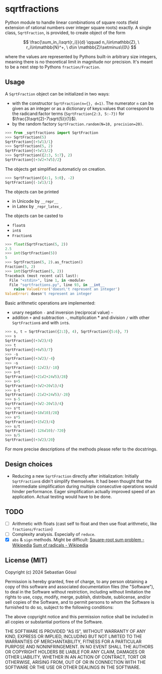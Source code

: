 # sqrtfractions

Python module to handle linear combinations of square roots (field extension of rational numbers over integer square roots) exactly.
A single class, `SqrtFraction`, is provided, to create object of the form

$$
    \frac{\sum_in_i\sqrt{r_i}}{d} \qquad n_i\in\mathbb{Z}, \ r_i\in\mathbb{N}^+, \ d\in \mathbb{Z}\setminus\{0\}
$$


where the values are represented by Pythons built-in arbitrary size integers, meaning there is no theoretical limit in magnitude nor precision. It's meant to be a next step to Pythons `fraction/Fraction`.

## Usage

A `SqrtFraction` object can be initialized in two ways:
- with the constructor `SqrtFraction(n={}, d=1)`. The numerator `n` can be given as an integer or as a dictionary of keys:values that correspond to the radicand:factor terms (`SqrtFraction{2:3, 5:-7})` for $\frac{3\sqrt{2}-7\sqrt{5}}{1}$).
- by the random factory `SqrtFraction.random(N=10, precision=20)`.
```python
>>> from _sqrtfractions import SqrtFraction
>>> SqrtFraction(5)
SqrtFraction{(+5√1)/1}
>>> SqrtFraction(5, 2)
SqrtFraction{(+5√1)/2}
>>> SqrtFraction({2:3, 5:7}, 2)
SqrtFraction{(+3√2+7√5)/2}
```

The objects get simplified automaticly on creation.
```python
>>> SqrtFraction({4:1, 5:0}, -2)
SqrtFraction{(-1√1)/1}
```

The objects can be printed
- in Unicode by `__repr__`
- in Latex by `_repr_latex_`.

The objects can be casted to
- `float`s
- `int`s
- `Fraction`s
```python
>>> float(SqrtFraction(5, 2))
2.5
>>> int(SqrtFraction(5))
5
>>> SqrtFraction(5, 2).as_fraction()
Fraction(5, 2)
>>> int(SqrtFraction(5, 2))
Traceback (most recent call last):
  File "<stdin>", line 1, in <module>
  File "sqrtfractions.py", line 93, in __int__
    raise ValueError('doesn\'t represent an integer')
ValueError: doesn't represent an integer
```

Basic arithmetic operations are implemented:
- unary negation `-` and inversion (reciprocal value) `~`
- addition `+` and subtraction `-`, multiplication * and division `/` with other `SqrtFraction`s and with `int`s.
```python
>>> s, t = SqrtFraction({2:3}, 4), SqrtFraction({5:6}, 7)
>>> s
SqrtFraction{(+3√2)/4}
>>> t
SqrtFraction{(+6√5)/7}
>>> -s
SqrtFraction{(+3√2)/-4}
>>> ~s
SqrtFraction{(-12√2)/-18}
>>> s+t
SqrtFraction{(+21√2+24√5)/28}
>>> s+5
SqrtFraction{(+3√2+20√1)/4}
>>> s-t
SqrtFraction{(-21√2+24√5)/-28}
>>> s-5
SqrtFraction{(+3√2-20√1)/4}
>>> s*t
SqrtFraction{(+18√10)/28}
>>> s*5
SqrtFraction{(+15√2)/4}
>>> s/t
SqrtFraction{(-126√10)/-720}
>>> s/5
SqrtFraction{(+3√2)/20}
```

For more precise descriptions of the methods please refer to the docstrings.

## Design choices

- Reducing a new `SqrtFraction` directly after initialization: Initially `SqrtFraction`s didn't simplify themselves. It had been thought that the intermediate simplification during multiple consecutive operations would hinder performance. Eager simplification actually improved speed of an application. Actual testing would have to be done.

## TODO

- [ ] Arithmetic with floats (cast self to float and then use float arithmetic, like `fractions/Fraction`)
- [ ] Complexity analysis. Especially of `reduce`.
- [x] `abs` & `sign` methods. Might be difficult:
  [Square-root sum problem - Wikipedia](https://en.wikipedia.org/wiki/Square-root_sum_problem)
  [Sum of radicals - Wikipedia](https://en.wikipedia.org/wiki/Sum_of_radicals#:~:text=The%20sum%20of%20radicals%20is,finite%20linear%20combination%20of%20radicals%3A&text=are%20real%20numbers.)

## License (MIT)

Copyright (c) 2024 Sebastian Gössl

Permission is hereby granted, free of charge, to any person obtaining a copy
of this software and associated documentation files (the "Software"), to deal
in the Software without restriction, including without limitation the rights
to use, copy, modify, merge, publish, distribute, sublicense, and/or sell
copies of the Software, and to permit persons to whom the Software is
furnished to do so, subject to the following conditions:

The above copyright notice and this permission notice shall be included in all
copies or substantial portions of the Software.

THE SOFTWARE IS PROVIDED "AS IS", WITHOUT WARRANTY OF ANY KIND, EXPRESS OR
IMPLIED, INCLUDING BUT NOT LIMITED TO THE WARRANTIES OF MERCHANTABILITY,
FITNESS FOR A PARTICULAR PURPOSE AND NONINFRINGEMENT. IN NO EVENT SHALL THE
AUTHORS OR COPYRIGHT HOLDERS BE LIABLE FOR ANY CLAIM, DAMAGES OR OTHER
LIABILITY, WHETHER IN AN ACTION OF CONTRACT, TORT OR OTHERWISE, ARISING FROM,
OUT OF OR IN CONNECTION WITH THE SOFTWARE OR THE USE OR OTHER DEALINGS IN THE
SOFTWARE.
